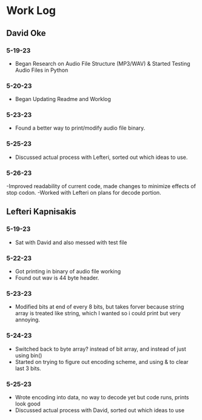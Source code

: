 # Work Log

## David Oke

### 5-19-23

- Began Research on Audio File Structure (MP3/WAV) & Started Testing Audio Files in Python

### 5-20-23

- Began Updating Readme and Worklog

### 5-23-23

- Found a better way to print/modify audio file binary.

### 5-25-23

- Discussed actual process with Lefteri, sorted out which ideas to use.

### 5-26-23

-Improved readability of current code, made changes to minimize effects of stop codon.
-Worked with Lefteri on plans for decode portion.

## Lefteri Kapnisakis

### 5-19-23

- Sat with David and also messed with test file

### 5-22-23

- Got printing in binary of audio file working
- Found out wav is 44 byte header.

### 5-23-23

- Modified bits at end of every 8 bits, but takes forver because string array is treated like string, which I wanted so i could print but very annoying.

### 5-24-23

- Switched back to byte array? instead of bit array, and instead of just using bin()
- Started on trying to figure out encoding scheme, and using & to clear last 3 bits.

### 5-25-23

- Wrote encoding into data, no way to decode yet but code runs, prints look good
- Discussed actual process with David, sorted out which ideas to use
